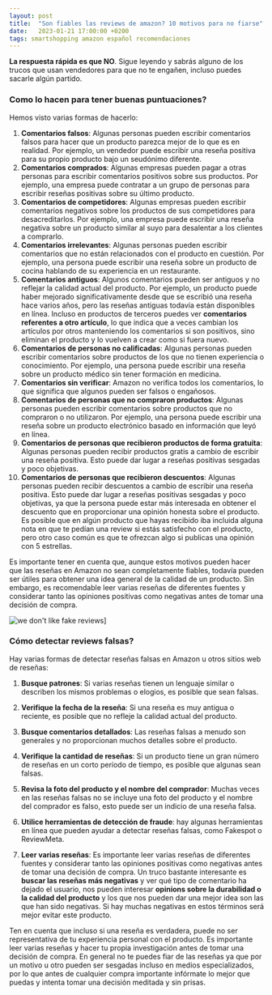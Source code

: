 ```yaml
---
layout: post
title:  "Son fiables las reviews de amazon? 10 motivos para no fiarse"
date:   2023-01-21 17:00:00 +0200
tags: smartshopping amazon español recomendaciones
---
```


**La respuesta rápida es que NO**. Sigue leyendo y sabrás alguno de los trucos que usan vendedores para que no te engañen, incluso puedes sacarle algún partido.

### Como lo hacen para tener buenas puntuaciones?

Hemos visto varias formas de hacerlo:

1. **Comentarios falsos**: Algunas personas pueden escribir comentarios falsos para hacer que un producto parezca mejor de lo que es en realidad. Por ejemplo, un vendedor puede escribir una reseña positiva para su propio producto bajo un seudónimo diferente.
2. **Comentarios comprados**: Algunas empresas pueden pagar a otras personas para escribir comentarios positivos sobre sus productos. Por ejemplo, una empresa puede contratar a un grupo de personas para escribir reseñas positivas sobre su último producto.
3. **Comentarios de competidores**: Algunas empresas pueden escribir comentarios negativos sobre los productos de sus competidores para desacreditarlos. Por ejemplo, una empresa puede escribir una reseña negativa sobre un producto similar al suyo para desalentar a los clientes a comprarlo.
4. **Comentarios irrelevantes**: Algunas personas pueden escribir comentarios que no están relacionados con el producto en cuestión. Por ejemplo, una persona puede escribir una reseña sobre un producto de cocina hablando de su experiencia en un restaurante.
5. **Comentarios antiguos**: Algunos comentarios pueden ser antiguos y no reflejar la calidad actual del producto. Por ejemplo, un producto puede haber mejorado significativamente desde que se escribió una reseña hace varios años, pero las reseñas antiguas todavía están disponibles en línea. Incluso en productos de terceros puedes ver **comentarios referentes a otro artículo**, lo que indica que a veces cambian los artículos por otros manteniendo los comentarios si son positivos, sino eliminan el producto y lo vuelven a crear como si fuera nuevo.
6. **Comentarios de personas no calificadas**: Algunas personas pueden escribir comentarios sobre productos de los que no tienen experiencia o conocimiento. Por ejemplo, una persona puede escribir una reseña sobre un producto médico sin tener formación en medicina.
7. **Comentarios sin verificar**: Amazon no verifica todos los comentarios, lo que significa que algunos pueden ser falsos o engañosos.
8. **Comentarios de personas que no compraron productos**: Algunas personas pueden escribir comentarios sobre productos que no compraron o no utilizaron. Por ejemplo, una persona puede escribir una reseña sobre un producto electrónico basado en información que leyó en línea.
9. **Comentarios de personas que recibieron productos de forma gratuita**: Algunas personas pueden recibir productos gratis a cambio de escribir una reseña positiva. Esto puede dar lugar a reseñas positivas sesgadas y poco objetivas.
10. **Comentarios de personas que recibieron descuentos**: Algunas personas pueden recibir descuentos a cambio de escribir una reseña positiva. Esto puede dar lugar a reseñas positivas sesgadas y poco objetivas, ya que la persona puede estar más interesada en obtener el descuento que en proporcionar una opinión honesta sobre el producto. Es posible que en algún producto que hayas recibido iba incluida alguna nota en que te pedían una review si estás satisfecho con el producto, pero otro caso común es que te ofrezcan algo si publicas una opinión con 5 estrellas.

Es importante tener en cuenta que, aunque estos motivos pueden hacer que las reseñas en Amazon no sean completamente fiables, todavía pueden ser útiles para obtener una idea general de la calidad de un producto. Sin embargo, es recomendable leer varias reseñas de diferentes fuentes y considerar tanto las opiniones positivas como negativas antes de tomar una decisión de compra.

![we don't like fake reviews](https://i.imgur.com/OO8VYzAm.png)]

### Cómo detectar reviews falsas?

Hay varias formas de detectar reseñas falsas en Amazon u otros sitios web de reseñas:

1. **Busque patrones**: Si varias reseñas tienen un lenguaje similar o describen los mismos problemas o elogios, es posible que sean falsas.

2. **Verifique la fecha de la reseña**: Si una reseña es muy antigua o reciente, es posible que no refleje la calidad actual del producto.

3. **Busque comentarios detallados**: Las reseñas falsas a menudo son generales y no proporcionan muchos detalles sobre el producto.

4. **Verifique la cantidad de reseñas**: Si un producto tiene un gran número de reseñas en un corto período de tiempo, es posible que algunas sean falsas.

5. **Revisa la foto del producto y el nombre del comprador**: Muchas veces en las reseñas falsas no se incluye una foto del producto y el nombre del comprador es falso, esto puede ser un indicio de una reseña falsa.

6. **Utilice herramientas de detección de fraude**: hay algunas herramientas en línea que pueden ayudar a detectar reseñas falsas, como Fakespot o ReviewMeta.

7. **Leer varias reseñas**: Es importante leer varias reseñas de diferentes fuentes y considerar tanto las opiniones positivas como negativas antes de tomar una decisión de compra. Un truco bastante interesante es **buscar las reseñas más negativas** y ver qué tipo de comentario ha dejado el usuario, nos pueden interesar **opinions sobre la durabilidad o la calidad del producto** y los que nos pueden dar una mejor idea son las que han sido negativas. Si hay muchas negativas en estos términos será mejor evitar este producto.

Ten en cuenta que incluso si una reseña es verdadera, puede no ser representativa de tu experiencia personal con el producto. Es importante leer varias reseñas y hacer tu propia investigación antes de tomar una decisión de compra. En general no te puedes fiar de las reseñas ya que por un motivo u otro pueden ser sesgadas incluso en medios especializados, por lo que antes de cualquier compra importante infórmate lo mejor que puedas y intenta tomar una decisión meditada y sin prisas.
